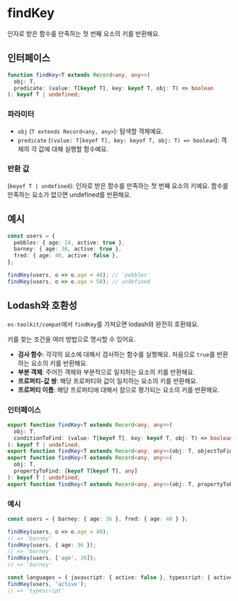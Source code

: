# findKey

인자로 받은 함수를 만족하는 첫 번째 요소의 키를 반환해요.

## 인터페이스

```typescript
function findKey<T extends Record<any, any>>(
  obj: T,
  predicate: (value: T[keyof T], key: keyof T, obj: T) => boolean
): keyof T | undefined;
```

### 파라미터

- `obj` (`T extends Record<any, any>`): 탐색할 객체예요.
- `predicate` (`(value: T[keyof T], key: keyof T, obj: T) => boolean`): 객체의 각 값에 대해 실행할 함수예요.

### 반환 값

(`keyof T | undefined`): 인자로 받은 함수를 만족하는 첫 번째 요소의 키예요. 함수를 만족하는 요소가 없으면 undefined를 반환해요.

## 예시

```typescript
const users = {
  pebbles: { age: 24, active: true },
  barney: { age: 36, active: true },
  fred: { age: 40, active: false },
};

findKey(users, o => o.age < 40); // 'pebbles'
findKey(users, o => o.age > 50); // undefined
```

## Lodash와 호환성

`es-toolkit/compat`에서 `findKey`를 가져오면 lodash와 완전히 호환돼요.

키를 찾는 조건을 여러 방법으로 명시할 수 있어요.

- **검사 함수**: 각각의 요소에 대해서 검사하는 함수를 실행해요. 처음으로 `true`를 반환하는 요소의 키를 반환해요.
- **부분 객체**: 주어진 객체와 부분적으로 일치하는 요소의 키를 반환해요.
- **프로퍼티-값 쌍**: 해당 프로퍼티와 값이 일치하는 요소의 키를 반환해요.
- **프로퍼티 이름**: 해당 프로퍼티에 대해서 참으로 평가되는 요소의 키를 반환해요.

### 인터페이스

```typescript
export function findKey<T extends Record<any, any>>(
  obj: T,
  conditionToFind: (value: T[keyof T], key: keyof T, obj: T) => boolean
): keyof T | undefined;
export function findKey<T extends Record<any, any>>(obj: T, objectToFind: Partial<T[keyof T]>): keyof T | undefined;
export function findKey<T extends Record<any, any>>(
  obj: T,
  propertyToFind: [keyof T[keyof T], any]
): keyof T | undefined;
export function findKey<T extends Record<any, any>>(obj: T, propertyToFind: keyof T[keyof T]): keyof T | undefined;
```

### 예시

```typescript
const users = { barney: { age: 36 }, fred: { age: 40 } };

findKey(users, o => o.age < 40);
// => 'barney'
findKey(users, { age: 36 });
// => 'barney'
findKey(users, ['age', 36]);
// => 'barney'

const languages = { javascript: { active: false }, typescript: { active: true } };
findKey(users, 'active');
// => 'typescript'
```
